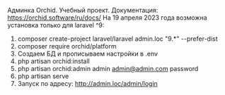 Админка Orchid. Учебный проект. Документация: https://orchid.software/ru/docs/
На 19 апреля 2023 года возможна установка только для laravel ^9:

1. composer create-project laravel/laravel admin.loc "9.\*" --prefer-dist
2. composer require orchid/platform
3. Создаем БД и прописываем настройки в .env
4. php artisan orchid:install
5. php artisan orchid:admin admin admin@admin.com password
6. php artisan serve
7. Запуск по адресу: http://admin.loc/admin/login
